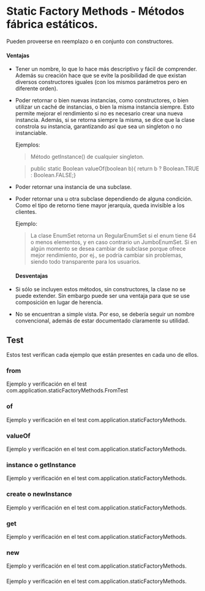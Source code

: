 # Static Factory Methods - Métodos fábrica estáticos.
Pueden proveerse en reemplazo o en conjunto con constructores.

#### Ventajas
* Tener un nombre, lo que lo hace más descriptivo y fácil de comprender. Además su creación hace que se evite la posibilidad de que existan diversos constructores iguales (con los mismos parámetros pero en diferente orden).

* Poder retornar o bien nuevas instancias, como constructores, o bien utilizar un caché de instancias, o bien la misma instancia siempre. Esto permite mejorar el rendimiento si no es necesario crear una nueva instancia. Además, si se retorna siempre la misma, se dice que la clase constrola su instancia, garantizando así que sea un singleton o no instanciable.

    Ejemplos:
    > Método getInstance() de cualquier singleton.

    > public static Boolean valueOf(boolean b){ return b ? Boolean.TRUE : Boolean.FALSE;}

* Poder retornar una instancia de una subclase.
* Poder retornar una u otra subclase dependiendo de alguna condición. Como el tipo de retorno tiene mayor jerarquía, queda invisible a los clientes.

    Ejemplo:
    > La clase EnumSet retorna un RegularEnumSet si el enum tiene 64 o menos elementos, y en caso contrario un JumboEnumSet. Si en algún momento se desea cambiar de subclase porque ofrece mejor rendimiento, por ej., se podría cambiar sin problemas, siendo todo transparente para los usuarios.
    
    #### Desventajas
* Si sólo se incluyen estos métodos, sin constructores, la clase no se puede extender. Sin embargo puede ser una ventaja para que se use composición en lugar de herencia.

* No se encuentran a simple vista. Por eso, se debería seguir un nombre convencional, además de estar documentado claramente su utilidad.

## Test
Estos test verifican cada ejemplo que están presentes en cada uno de ellos.

### from
Ejemplo y verificación en el test com.application.staticFactoryMethods.FromTest

### of
Ejemplo y verificación en el test com.application.staticFactoryMethods.

### valueOf
Ejemplo y verificación en el test com.application.staticFactoryMethods.

### instance o getInstance
Ejemplo y verificación en el test com.application.staticFactoryMethods.

### create o newInstance
Ejemplo y verificación en el test com.application.staticFactoryMethods.

### get<type>
Ejemplo y verificación en el test com.application.staticFactoryMethods.
    
### new<type>
Ejemplo y verificación en el test com.application.staticFactoryMethods.
    
### <type>
Ejemplo y verificación en el test com.application.staticFactoryMethods.
